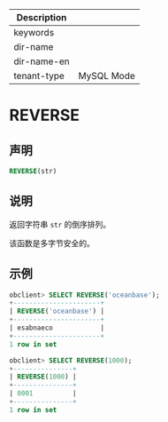 | Description   |                 |
|---------------|-----------------|
| keywords      |                 |
| dir-name      |                 |
| dir-name-en   |                 |
| tenant-type   | MySQL Mode      |

# REVERSE

## 声明

```sql
REVERSE(str)
```

## 说明

返回字符串 `str` 的倒序排列。

该函数是多字节安全的。

## 示例

```sql
obclient> SELECT REVERSE('oceanbase');
+----------------------+
| REVERSE('oceanbase') |
+----------------------+
| esabnaeco            |
+----------------------+
1 row in set

obclient> SELECT REVERSE(1000);
+---------------+
| REVERSE(1000) |
+---------------+
| 0001          |
+---------------+
1 row in set
```
